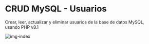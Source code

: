 # CRUD MySQL - Usuarios

Crear, leer, actualizar y eliminar usuarios de la base de datos MySQL, 
usando PHP v8.1

![img-index](https://user-images.githubusercontent.com/51731637/209741909-1f3c4def-03b3-4fba-8a77-a1bd9ece452f.png)